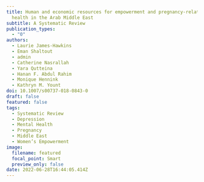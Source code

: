 ```yaml
---
title: Human and economic resources for empowerment and pregnancy-related mental
  health in the Arab Middle East
subtitle: A Systematic Review
publication_types:
  - "0"
authors:
  - Laurie James-Hawkins
  - Eman Shaltout
  - admin
  - Catherine Nasrallah
  - Yara Qutteina
  - Hanan F. Abdul Rahim
  - Monique Hennink
  - Kathryn M. Yount
doi: 10.1007/s00737-018-0843-0
draft: false
featured: false
tags:
  - Systematic Review
  - Depression
  - Mental Health
  - Pregnancy
  - Middle East
  - Women’s Empowerment
image:
  filename: featured
  focal_point: Smart
  preview_only: false
date: 2022-06-28T16:44:05.414Z
---
```

